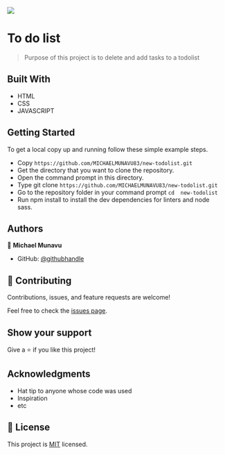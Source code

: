 ![](https://img.shields.io/badge/Microverse-blueviolet)

# To do list

> Purpose of this project is to delete and add tasks to a todolist


## Built With

- HTML
- CSS
- JAVASCRIPT

<!-- ## Live Demo (if available)

[Live Demo Link](https://livedemo.com) -->


## Getting Started


To get a local copy up and running follow these simple example steps.

- Copy `https://github.com/MICHAELMUNAVU83/new-todolist.git`
- Get the directory that you want to clone the repository.
- Open the command prompt in this directory.
- Type git clone `https://github.com/MICHAELMUNAVU83/new-todolist.git`
- Go to the repository folder in your command prompt `cd  new-todolist`
- Run npm install to install the dev dependencies for linters and node sass.


## Authors



👤 **Michael Munavu**

- GitHub: [@githubhandle](https://github.com/MICHAELMUNAVU83)
<!-- - Twitter: [@twitterhandle](https://twitter.com/twitterhandle) -->
<!-- - LinkedIn: [LinkedIn](https://linkedin.com/in/linkedinhandle) -->

## 🤝 Contributing

Contributions, issues, and feature requests are welcome!

Feel free to check the [issues page](../../issues/).

## Show your support

Give a ⭐️ if you like this project!

## Acknowledgments

- Hat tip to anyone whose code was used
- Inspiration
- etc

## 📝 License

This project is [MIT](./MIT.md) licensed.

